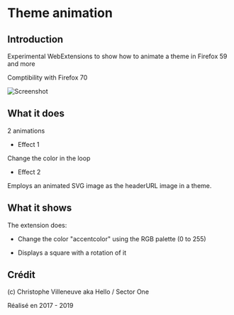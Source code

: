 # Theme animation
## Introduction
Experimental WebExtensions to show how to animate a theme in Firefox 59 and more

Comptibility with Firefox 70

![Screenshot](screenshots/demo.gif "Theme animed")

## What it does
2 animations

* Effect 1

Change the color in the loop

* Effect 2

Employs an animated SVG image as the headerURL image in a theme.


## What it shows

The extension does:

- Change the color "accentcolor" using the RGB palette (0 to 255)

- Displays a square with a rotation of it


## Crédit
(c) Christophe Villeneuve aka Hello / Sector One

Réalisé en 2017 - 2019
